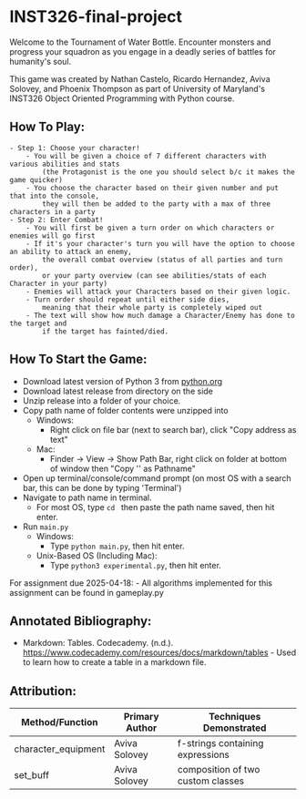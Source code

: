 # INST326-final-project
Welcome to the Tournament of Water Bottle. Encounter monsters and progress your 
squadron as you engage in a deadly series of battles for humanity's soul.

This game was created by Nathan Castelo, Ricardo Hernandez, Aviva Solovey, and 
Phoenix Thompson as part of University of Maryland's INST326 Object Oriented
Programming with Python course. 

## How To Play:
    - Step 1: Choose your character!
        - You will be given a choice of 7 different characters with various abilities and stats 
            (the Protagonist is the one you should select b/c it makes the game quicker)
        - You choose the character based on their given number and put that into the console, 
            they will then be added to the party with a max of three characters in a party
    - Step 2: Enter Combat!
        - You will first be given a turn order on which characters or enemies will go first
        - If it's your character's turn you will have the option to choose an ability to attack an enemy, 
            the overall combat overview (status of all parties and turn order), 
            or your party overview (can see abilities/stats of each Character in your party)
        - Enemies will attack your Characters based on their given logic.
        - Turn order should repeat until either side dies, 
            meaning that their whole party is completely wiped out
        - The text will show how much damage a Character/Enemy has done to the target and
            if the target has fainted/died.

## How To Start the Game:
- Download latest version of Python 3 from [python.org](https://www.python.org/)
- Download latest release from directory on the side
- Unzip release into a folder of your choice.
- Copy path name of folder contents were unzipped into
    - Windows: 
        - Right click on file bar (next to search bar), click "Copy address as
             text"
    - Mac: 
        - Finder -> View -> Show Path Bar, right click on folder at bottom of 
            window then "Copy '<foldername>' as Pathname"
- Open up terminal/console/command prompt (on most OS with a search bar, this
     can be done by typing 'Terminal')
- Navigate to path name in terminal.
    - For most OS, type `cd ` then paste the path name saved, then hit enter.
- Run `main.py`
    - Windows: 
        - Type ```python main.py```, then hit enter.
    - Unix-Based OS (Including Mac): 
        - Type ```python3 experimental.py```, then hit enter.

For assignment due 2025-04-18:
    - All algorithms implemented for this assignment can be found in gameplay.py

## Annotated Bibliography:
- Markdown: Tables. Codecademy. (n.d.). 
    https://www.codecademy.com/resources/docs/markdown/tables 
        - Used to learn how to create a table in a markdown file.

## Attribution:
| Method/Function   | Primary Author | Techniques Demonstrated          |
| ---------------   | ---------------|-------------------------         |
|character_equipment| Aviva Solovey  | f-strings containing expressions |
|set_buff           | Aviva Solovey  | composition of two custom classes|
